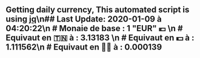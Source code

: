 ## Getting daily currency, This automated script is using [jq](https://stedolan.github.io/jq/)\n## Last Update:  2020-01-09 à 04:20:22\n # Monaie de base : 1 "EUR" 💶 \n # Equivaut en 🇹🇳 à :  3.13183 \n # Equivaut en 💵 à : 1.111562\n # Equivaut en 🐱‍💻 à :  0.000139
